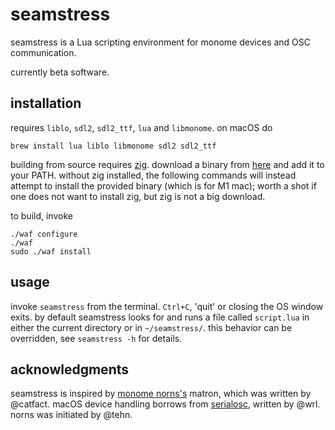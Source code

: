 # seamstress

seamstress is a Lua scripting environment for monome devices and OSC communication.

currently beta software.

## installation

requires `liblo`, `sdl2`, `sdl2_ttf`, `lua` and `libmonome`. on macOS do

```
brew install lua liblo libmonome sdl2 sdl2_ttf
```

building from source requires [zig](https://github.com/ziglang/zig).
download a binary from [here](https://ziglang.org/download/) and add it to your PATH.
without zig installed, the following commands will instead attempt
to install the provided binary (which is for M1 mac); 
worth a shot if one does not want to install zig,
but zig is not a big download.

to build, invoke

```
./waf configure
./waf
sudo ./waf install
```

## usage

invoke `seamstress` from the terminal.
`Ctrl+C`, 'quit' or closing the OS window exits.
by default seamstress looks for and runs a file called `script.lua`
in either the current directory or in `~/seamstress/`.
this behavior can be overridden, see `seamstress -h` for details.

## acknowledgments

seamstress is inspired by [monome norns's](https://github.com/monome/norns) matron,
which was written by @catfact.
macOS device handling borrows from [serialosc](https://github.com/monome/serialosc),
written by @wrl.
norns was initiated by @tehn.
